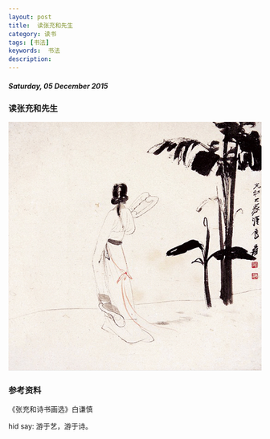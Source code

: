 ```yaml
---
layout: post
title:  读张充和先生
category: 读书
tags: [书法]
keywords:  书法
description: 
---
```


##### Saturday, 05 December 2015

### 读张充和先生

![zhangchonghe](/../../assets/img/book/2015/zhangchonghe.jpg)


### 参考资料

《张充和诗书画选》白谦慎

hid say: 游于艺，游于诗。
